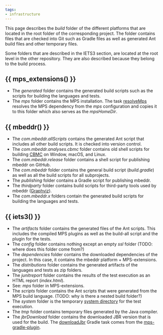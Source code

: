 ```yaml
---
tags:
- infrastructure
---
```

This page describes the *build* folder of the different platforms that are located in the root folder of the corresponding project. The folder contains files that are checked into Git such as Gradle files as well as generated Ant build files and other temporary files.

Some folders that are described in the IETS3 section, are located at the root level in the other repository. They are also described
because they belong to the build process.

## {{ mps_extensions() }}

- The *generated* folder contains the generated build scripts such as the scripts for building the languages and tests.
- The *mps* folder contains the MPS installation. The task [resolveMps](https://github.com/JetBrains/MPS-extensions/blob/master/build.gradle#L159)
resolves the MPS dependency from the *mps* configuration and copies it to this folder which also serves as the *mpsHomeDir*.

## {{ mbeddr() }}

- The *com.mbeddr.allScripts* contains the generated Ant script that includes all other build scripts. It is checked into version control.
- The *com.mbeddr.analyses.cbmc* folder contains old shell scripts for building [CBMC](https://github.com/diffblue/cbmc) on Window, macOS, and Linux.
- The *com.mbeddr.release* folder contains a shell script for publishing mbeddr on GitHub.
- The *com.mbeddr* folder contains the general build script (*build.gradle*) as well as all the build scripts for all subprojects.
- The *publishing* folder contains a Gradle script for publishing mbeddr.
- The *thirdparty* folder contains build scripts for third-party tools used by mbeddr ([Graphviz](https://graphviz.org/)).
- The *com.mbeddr.x* folders contain the generated build scripts for building the languages and tests.

## {{ iets3() }}

- The *artifacts* folder contains the generated files of the Ant scripts. This includes the compiled MPS plugins as well as the
build-all script and the plugin for the tests.
- The *config* folder contains nothing except an empty *ssl* folder (TODO: where does this folder come from?)
- The *dependencies* folder contains the downloaded dependencies of the project. In this case, it contains the mbeddr platform + MPS-extensions.
- The *distributions* folder contains the generated artifacts of the languages and tests as zip folders.
- The *junitreport* folder contains the results of the test execution as an HTML report (*index.html*).
- See: *mps* folder in MPS-extensions.
- The *scripts* folder contains the Ant scripts that were generated from the MPS build language. (TODO: why is there a nested build folder?)
- The *system* folder is the temporary [system directory](https://www.jetbrains.com/help/mps/directories-used-by-the-ide-to-store-settings-caches-plugins-and-logs.html#system-directory) for the test execution.
- The *tmp* folder contains temporary files generated by the Java compiler.
- The *jbrDownload* folder contains the downloaded JBR version that is used for the build. The [downloadJbr](https://github.com/mbeddr/mps-gradle-plugin#download-jetbrains-runtime) Gradle task
comes from the [mps-gradle-plugin](https://github.com/mbeddr/mps-gradle-plugin).